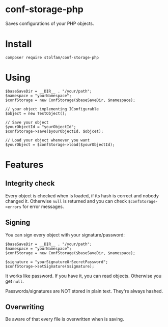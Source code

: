 # conf-storage-php

Saves configurations of your PHP objects.

# Install
```
composer require stolfam/conf-storage-php
```

# Using

```
$baseSaveDir = __DIR__ . "/your/path"; 
$namespace = "yourNamespace";
$confStorage = new ConfStorage($baseSaveDir, $namespace);

// your object implementing IConfigurable
$object = new TestObject();

// Save your object
$yourObjectId = "yourObjectId";
$confStorage->save($yourObjectId, $objcet);

// Load your object whenever you want
$yourObject = $confStorage->load($yourObjectId);
```

# Features

## Integrity check

Every object is checked when is loaded, if its hash is correct and nobody changed it. Otherwise `null` is returned and
you can check `$confStorage->errors` for error messages.

## Signing

You can sign every object with your signature/password:

```
$baseSaveDir = __DIR__ . "/your/path"; 
$namespace = "yourNamespace";
$confStorage = new ConfStorage($baseSaveDir, $namespace);

$signature = "yourSignatureOrSecretPassword";
$confStorage->setSignature($signature);
```

It works like password. If you have it, you can read objects. Otherwise you get `null`.

Passwords/signatures are NOT stored in plain text. They're always hashed.

## Overwriting

Be aware of that every file is overwritten when is saving.